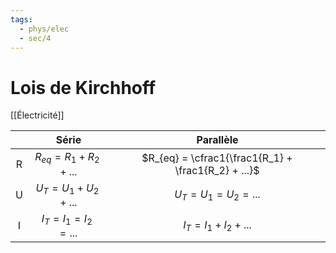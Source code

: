 ```yaml
---
tags:
  - phys/elec
  - sec/4
---
```


# Lois de Kirchhoff

[[Électricité]]

|     |           Série            |                      Parallèle                      |
|:---:|:--------------------------:|:---------------------------------------------------:|
|  R  | $R_{eq} = R_1 + R_2 + ...$ | $R_{eq} = \cfrac1{\frac1{R_1} + \frac1{R_2} + ...}$ |
|  U  |  $U_T = U_1 + U_2 + ...$   |               $U_T = U_1 = U_2 = ...$               |
|  I  |  $I_T = I_1 = I_2 = ...$   |               $I_T = I_1 + I_2 + ...$               |